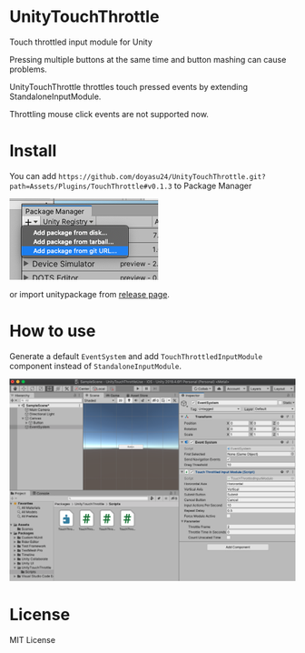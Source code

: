 # UnityTouchThrottle
Touch throttled input module for Unity

Pressing multiple buttons at the same time and button mashing can cause problems.

UnityTouchThrottle throttles touch pressed events by extending StandaloneInputModule.

Throttling mouse click events are not supported now.

# Install

You can add `https://github.com/doyasu24/UnityTouchThrottle.git?path=Assets/Plugins/TouchThrottle#v0.1.3` to Package Manager

![package-manager-add-from-git-url](doc/package-manager-add-from-git-url.png)

or import unitypackage from [release page](https://github.com/doyasu24/UnityTouchThrottle/releases).

# How to use

Generate a default `EventSystem` and add `TouchThrottledInputModule` component instead of `StandaloneInputModule`.

![how-to-use](doc/how-to-use.png)


# License

MIT License

